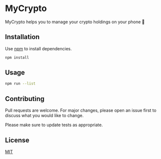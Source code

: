 # MyCrypto

MyCrypto helps you to manage your crypto holdings on your phone 💸

## Installation

Use [npm](https://www.npmjs.com/) to install dependencies.

```bash
npm install
```

## Usage

```bash
npm run --list
```

## Contributing

Pull requests are welcome. For major changes, please open an issue first to discuss what you would
like to change.

Please make sure to update tests as appropriate.

## License

[MIT](https://choosealicense.com/licenses/mit/)
